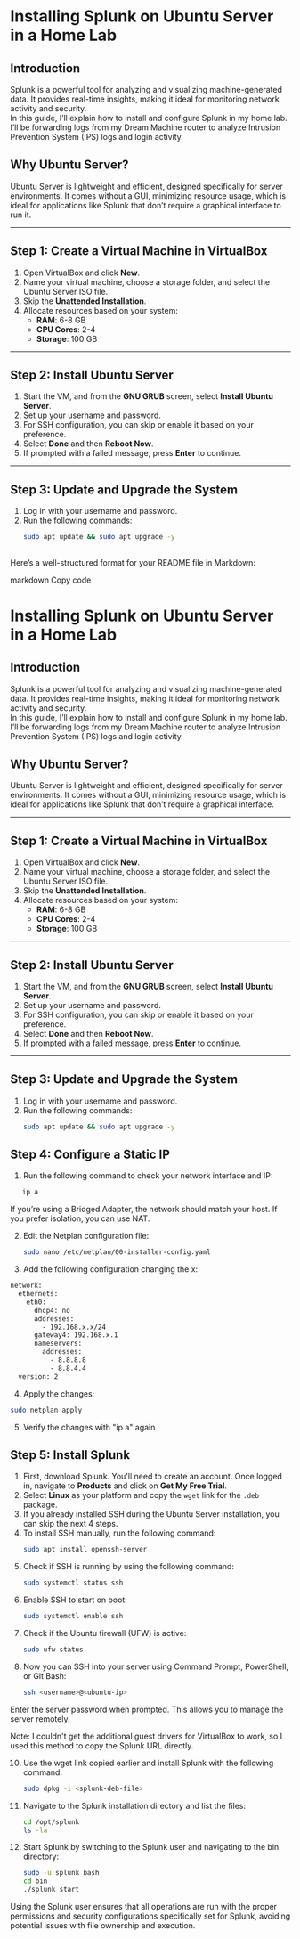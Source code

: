    
# Installing Splunk on Ubuntu Server in a Home Lab

## Introduction  
Splunk is a powerful tool for analyzing and visualizing machine-generated data. It provides real-time insights, making it ideal for monitoring network activity and security.  
In this guide, I’ll explain how to install and configure Splunk in my home lab. I’ll be forwarding logs from my Dream Machine router to analyze Intrusion Prevention System (IPS) logs and login activity.  

## Why Ubuntu Server?  
Ubuntu Server is lightweight and efficient, designed specifically for server environments. It comes without a GUI, minimizing resource usage, which is ideal for applications like Splunk that don’t require a graphical interface to run it.  

---

## Step 1: Create a Virtual Machine in VirtualBox  
1. Open VirtualBox and click **New**.  
2. Name your virtual machine, choose a storage folder, and select the Ubuntu Server ISO file.  
3. Skip the **Unattended Installation**.  
4. Allocate resources based on your system:  
   - **RAM**: 6-8 GB  
   - **CPU Cores**: 2-4  
   - **Storage**: 100 GB  

---

## Step 2: Install Ubuntu Server  
1. Start the VM, and from the **GNU GRUB** screen, select **Install Ubuntu Server**.  
2. Set up your username and password.  
3. For SSH configuration, you can skip or enable it based on your preference.  
4. Select **Done** and then **Reboot Now**.  
5. If prompted with a failed message, press **Enter** to continue.  

---

## Step 3: Update and Upgrade the System  
1. Log in with your username and password.  
2. Run the following commands:  
   ```bash
   sudo apt update && sudo apt upgrade -y
## 
Here’s a well-structured format for your README file in Markdown:

markdown
Copy code
# Installing Splunk on Ubuntu Server in a Home Lab

## Introduction  
Splunk is a powerful tool for analyzing and visualizing machine-generated data. It provides real-time insights, making it ideal for monitoring network activity and security.  
In this guide, I’ll explain how to install and configure Splunk in my home lab. I’ll be forwarding logs from my Dream Machine router to analyze Intrusion Prevention System (IPS) logs and login activity.  

## Why Ubuntu Server?  
Ubuntu Server is lightweight and efficient, designed specifically for server environments. It comes without a GUI, minimizing resource usage, which is ideal for applications like Splunk that don’t require a graphical interface.  

---

## Step 1: Create a Virtual Machine in VirtualBox  
1. Open VirtualBox and click **New**.  
2. Name your virtual machine, choose a storage folder, and select the Ubuntu Server ISO file.  
3. Skip the **Unattended Installation**.  
4. Allocate resources based on your system:  
   - **RAM**: 6-8 GB  
   - **CPU Cores**: 2-4  
   - **Storage**: 100 GB  

---

## Step 2: Install Ubuntu Server  
1. Start the VM, and from the **GNU GRUB** screen, select **Install Ubuntu Server**.  
2. Set up your username and password.  
3. For SSH configuration, you can skip or enable it based on your preference.  
4. Select **Done** and then **Reboot Now**.  
5. If prompted with a failed message, press **Enter** to continue.  

---

## Step 3: Update and Upgrade the System  
1. Log in with your username and password.  
2. Run the following commands:  
   ```bash
   sudo apt update && sudo apt upgrade -y
   
## Step 4: Configure a Static IP 

1. Run the following command to check your network interface and IP:
```bash 
   ip a
```
   If you’re using a Bridged Adapter, the network should match your host. If you prefer isolation, you can use NAT.
   
2. Edit the Netplan configuration file:
   ```bash
   sudo nano /etc/netplan/00-installer-config.yaml
   
3. Add the following configuration changing the x:
```bash
network:
  ethernets:
    eth0:
      dhcp4: no
      addresses:
        - 192.168.x.x/24
      gateway4: 192.168.x.1
      nameservers:
        addresses:
          - 8.8.8.8
          - 8.8.4.4
  version: 2
```

4. Apply the changes:
```bash
sudo netplan apply
```
5. Verify the changes with "ip a" again

## Step 5: Install Splunk  

1. First, download Splunk. You'll need to create an account. Once logged in, navigate to **Products** and click on **Get My Free Trial**.  
2. Select **Linux** as your platform and copy the `wget` link for the `.deb` package.  
3. If you already installed SSH during the Ubuntu Server installation, you can skip the next 4 steps.  
4. To install SSH manually, run the following command:  
   ```bash
   sudo apt install openssh-server
5. Check if SSH is running by using the following command:
   ```bash
   sudo systemctl status ssh
6. Enable SSH to start on boot:
   ```bash
   sudo systemctl enable ssh
7. Check if the Ubuntu firewall (UFW) is active:
    ```bash
   sudo ufw status
8. Now you can SSH into your server using Command Prompt, PowerShell, or Git Bash:
   ```bash
   ssh <username>@<ubuntu-ip>
Enter the server password when prompted. This allows you to manage the server remotely.

Note: I couldn't get the additional guest drivers for VirtualBox to work, so I used this method to copy the Splunk URL directly.

10. Use the wget link copied earlier and install Splunk with the following command:
    ```bash
    sudo dpkg -i <splunk-deb-file>
11. Navigate to the Splunk installation directory and list the files:
    ```bash
    cd /opt/splunk
    ls -la
12. Start Splunk by switching to the Splunk user and navigating to the bin directory:
    ```bash
    sudo -u splunk bash
    cd bin
    ./splunk start

Using the Splunk user ensures that all operations are run with the proper permissions and security configurations specifically set for Splunk, avoiding potential issues with file ownership and execution.


